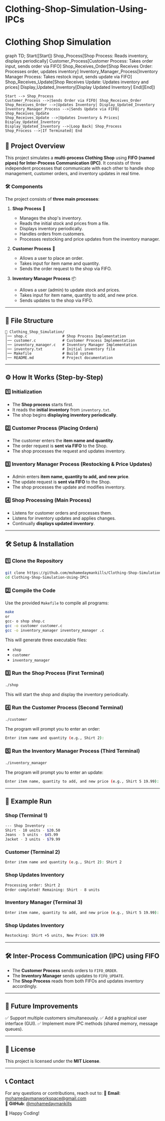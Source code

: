 # Clothing-Shop-Simulation-Using-IPCs
# Clothing Shop Simulation


graph TD;
    Start([Start])
    Shop_Process[Shop Process: Reads inventory, displays periodically]
    Customer_Process[Customer Process: Takes order input, sends order via FIFO]
    Shop_Receives_Order[Shop Receives Order: Processes order, updates inventory]
    Inventory_Manager_Process[Inventory Manager Process: Takes restock input, sends update via FIFO]
    Shop_Receives_Update[Shop Receives Update: Updates inventory and prices]
    Display_Updated_Inventory[Display Updated Inventory]
    End([End])

    Start --> Shop_Process
    Customer_Process -->|Sends Order via FIFO| Shop_Receives_Order
    Shop_Receives_Order -->|Updates Inventory| Display_Updated_Inventory
    Inventory_Manager_Process -->|Sends Update via FIFO| Shop_Receives_Update
    Shop_Receives_Update -->|Updates Inventory & Prices| Display_Updated_Inventory
    Display_Updated_Inventory -->|Loop Back| Shop_Process
    Shop_Process -->|If Terminated| End



## 📌 Project Overview
This project simulates a **multi-process Clothing Shop** using **FIFO (named pipes) for Inter-Process Communication (IPC)**. It consists of three independent processes that communicate with each other to handle shop management, customer orders, and inventory updates in real time.

### **🛠 Components**
The project consists of **three main processes**:

1. **Shop Process** 🏬  
   - Manages the shop's inventory.
   - Reads the initial stock and prices from a file.
   - Displays inventory periodically.
   - Handles orders from customers.
   - Processes restocking and price updates from the inventory manager.

2. **Customer Process** 🛒
   - Allows a user to place an order.
   - Takes input for item name and quantity.
   - Sends the order request to the shop via FIFO.

3. **Inventory Manager Process** 📦
   - Allows a user (admin) to update stock and prices.
   - Takes input for item name, quantity to add, and new price.
   - Sends updates to the shop via FIFO.

---

## 📂 File Structure
```
📁 Clothing_Shop_Simulation/
│── shop.c                # Shop Process Implementation
│── customer.c            # Customer Process Implementation
│── inventory_manager.c   # Inventory Manager Implementation
│── inventory.txt         # Initial inventory file
│── Makefile              # Build system
│── README.md             # Project documentation
```

---

## ⚙️ How It Works (Step-by-Step)
### **1️⃣ Initialization**
- The **Shop process** starts first.
- It reads the **initial inventory** from `inventory.txt`.
- The shop begins **displaying inventory periodically**.

### **2️⃣ Customer Process (Placing Orders)**
- The customer enters the **item name and quantity**.
- The order request is **sent via FIFO** to the Shop.
- The shop processes the request and updates inventory.

### **3️⃣ Inventory Manager Process (Restocking & Price Updates)**
- Admin enters **item name, quantity to add, and new price**.
- The update request is **sent via FIFO** to the Shop.
- The shop processes the update and modifies inventory.

### **4️⃣ Shop Processing (Main Process)**
- Listens for customer orders and processes them.
- Listens for inventory updates and applies changes.
- Continually **displays updated inventory**.

---

## 🛠 Setup & Installation
### **1️⃣ Clone the Repository**
```sh
git clone https://github.com/mohamedaymankills/Clothing-Shop-Simulation-Using-IPCs.git
cd Clothing-Shop-Simulation-Using-IPCs
```

### **2️⃣ Compile the Code**
Use the provided `Makefile` to compile all programs:
```sh
make
or
gcc- o shop shop.c
gcc -o customer customer.c
gcc -o inventory_manager inventory_manager .c
```
This will generate three executable files:
- `shop`
- `customer`
- `inventory_manager`

### **3️⃣ Run the Shop Process (First Terminal)**
```sh
./shop
```
This will start the shop and display the inventory periodically.

### **4️⃣ Run the Customer Process (Second Terminal)**
```sh
./customer
```
The program will prompt you to enter an order:
```sh
Enter item name and quantity (e.g., Shirt 2):
```

### **5️⃣ Run the Inventory Manager Process (Third Terminal)**
```sh
./inventory_manager
```
The program will prompt you to enter an update:
```sh
Enter item name, quantity to add, and new price (e.g., Shirt 5 19.99):
```

---

## 📌 Example Run
### **Shop (Terminal 1)**
```sh
--- Shop Inventory ---
Shirt - 10 units - $20.50
Jeans - 5 units - $45.99
Jacket - 3 units - $79.99
```

### **Customer (Terminal 2)**
```sh
Enter item name and quantity (e.g., Shirt 2): Shirt 2
```

### **Shop Updates Inventory**
```sh
Processing order: Shirt 2
Order completed! Remaining: Shirt - 8 units
```

### **Inventory Manager (Terminal 3)**
```sh
Enter item name, quantity to add, and new price (e.g., Shirt 5 19.99): Shirt 5 19.99
```

### **Shop Updates Inventory**
```sh
Restocking: Shirt +5 units, New Price: $19.99
```

---

## 🛠 Inter-Process Communication (IPC) using FIFO
- The **Customer Process** sends orders to `FIFO_ORDER`.
- The **Inventory Manager** sends updates to `FIFO_UPDATE`.
- The **Shop Process** reads from both FIFOs and updates inventory accordingly.

---

## 🎯 Future Improvements
✅ Support multiple customers simultaneously.
✅ Add a graphical user interface (GUI).
✅ Implement more IPC methods (shared memory, message queues).

---

## 📜 License
This project is licensed under the **MIT License**.

---

## 📞 Contact
For any questions or contributions, reach out to:
📧 **Email**: mohamedaymanworkspace@gmail.com  
🐙 **GitHub**: [@mohamedaymankills](https://github.com/mohamedaymankills)  

🚀 Happy Coding!

